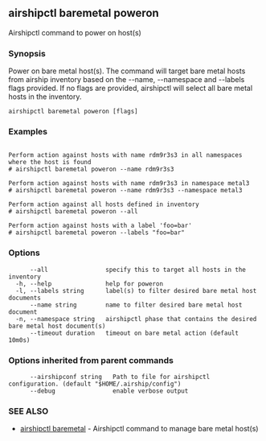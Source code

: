 ## airshipctl baremetal poweron

Airshipctl command to power on host(s)

### Synopsis

Power on bare metal host(s). The command will target bare metal hosts from airship inventory based on the
--name, --namespace and --labels flags provided. If no flags are provided, airshipctl will select all bare metal hosts in the
inventory.


```
airshipctl baremetal poweron [flags]
```

### Examples

```

Perform action against hosts with name rdm9r3s3 in all namespaces where the host is found
# airshipctl baremetal poweron --name rdm9r3s3

Perform action against hosts with name rdm9r3s3 in namespace metal3
# airshipctl baremetal poweron --name rdm9r3s3 --namespace metal3

Perform action against all hosts defined in inventory
# airshipctl baremetal poweron --all

Perform action against hosts with a label 'foo=bar'
# airshipctl baremetal poweron --labels "foo=bar"

```

### Options

```
      --all                specify this to target all hosts in the inventory
  -h, --help               help for poweron
  -l, --labels string      label(s) to filter desired bare metal host documents
      --name string        name to filter desired bare metal host document
  -n, --namespace string   airshipctl phase that contains the desired bare metal host document(s)
      --timeout duration   timeout on bare metal action (default 10m0s)
```

### Options inherited from parent commands

```
      --airshipconf string   Path to file for airshipctl configuration. (default "$HOME/.airship/config")
      --debug                enable verbose output
```

### SEE ALSO

* [airshipctl baremetal](airshipctl_baremetal.md)	 - Airshipctl command to manage bare metal host(s)


